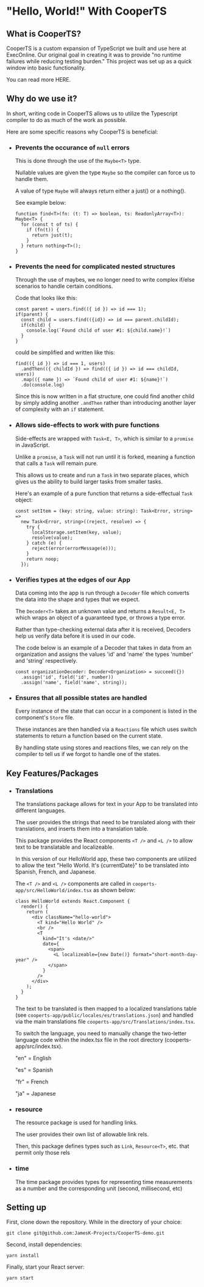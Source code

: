 # "Hello, World!" With CooperTS

## What is CooperTS?

CooperTS is a custom expansion of TypeScript we built and use here at ExecOnline. Our original goal in creating it was to provide "no runtime failures while reducing testing burden." This project was set up as a quick window into basic functionality.

You can read more HERE.

## Why do we use it?

In short, writing code in CooperTS allows us to utilize the Typescript compiler to do as much of the work as possible.

Here are some specific reasons why CooperTS is beneficial:

- ### Prevents the occurance of `null` errors

  This is done through the use of the `Maybe<T>` type.

  Nullable values are given the type `Maybe` so the compiler can force us to handle them.

  A value of type `Maybe` will always return either a just() or a nothing().

  See example below:

  ```
  function find<T>(fn: (t: T) => boolean, ts: ReadonlyArray<T>): Maybe<T> {
    for (const t of ts) {
      if (fn(t)) {
        return just(t);
      }
    } return nothing<T>();
  }
  ```

- ### Prevents the need for complicated nested structures

  Through the use of maybes, we no longer need to write complex if/else scenarios to handle certain conditions.

  Code that looks like this:

  ```
  const parent = users.find(({ id }) => id === 1);
  if(parent) {
    const child = users.find(({id}) => id === parent.childId);
    if(child) {
      console.log(`Found child of user #1: ${child.name}!`)
    }
  }
  ```

  could be simplified and written like this:

  ```
  find(({ id }) => id === 1, users)
    .andThen(({ childId }) => find(({ id }) => id === childId, users))
    .map(({ name }) => `Found child of user #1: ${name}!`)
    .do(console.log)
  ```

  Since this is now written in a flat structure, one could find another child by simply adding another `.andThen` rather than introducing another layer of complexity with an `if` statement.

- ### Allows side-effects to work with pure functions

  Side-effects are wrapped with `Task<E, T>`, which is similar to a `promise` in JavaScript.

  Unlike a `promise`, a `Task` will not run until it is forked, meaning a function that calls a `Task` will remain pure.

  This allows us to create and run a `Task` in two separate places, which gives us the ability to build larger tasks from smaller tasks.

  Here's an example of a pure function that returns a side-effectual `Task` object:

  ```
  const setItem = (key: string, value: string): Task<Error, string> =>
    new Task<Error, string>((reject, resolve) => {
      try {
        localStorage.setItem(key, value);
        resolve(value);
      } catch (e) {
        reject(error(errorMessage(e)));
      }
      return noop;
    });
  ```

- ### Verifies types at the edges of our App

  Data coming into the app is run through a `Decoder` file which converts the data into the shape and types that we expect.

  The `Decoder<T>` takes an unknown value and returns a `Result<E, T>` which wraps an object of a guaranteed type, or throws a type error.

  Rather than type-checking external data after it is received, Decoders help us verify data before it is used in our code.

  The code below is an example of a Decoder that takes in data from an organization and assigns the values 'id' and 'name' the types 'number' and 'string' respectively.

  ```
  const organizationDecoder: Decoder<Organization> = succeed({})
    .assign('id', field('id', number))
    .assign('name', field('name', string));
  ```

- ### Ensures that all possible states are handled

  Every instance of the state that can occur in a component is listed in the component's `Store` file.

  These instances are then handled via a `Reactions` file which uses switch statements to return a function based on the current state.

  By handling state using stores and reactions files, we can rely on the compiler to tell us if we forgot to handle one of the states.

## Key Features/Packages

- ### Translations

  The translations package allows for text in your App to be translated into different languages.

  The user provides the strings that need to be translated along with their translations, and inserts them into a translation table.

  This package provides the React components `<T />` and `<L />` to allow text to be translatable and localizeable.

  In this version of our HelloWorld app, these two components are utilized to allow the text "Hello World. It's {currentDate}" to be translated into Spanish, French, and Japanese.

  The `<T />` and `<L />` components are called in `cooperts-app/src/HelloWorld/index.tsx` as shown below:

  ```
  class HelloWorld extends React.Component {
    render() {
      return (
        <div className="hello-world">
          <T kind="Hello World" />
          <br />
          <T
            kind="It's <date/>"
            date={
              <span>
                <L localizeable={new Date()} format="short-month-day-year" />
              </span>
            }
          />
        </div>
      );
    }
  }
  ```

  The text to be translated is then mapped to a localized translations table (see `cooperts-app/public/locales/es/translations.json`) and handled via the main translations file `cooperts-app/src/Translations/index.tsx`.

  To switch the language, you need to manually change the two-letter language code within the index.tsx file in the root directory (cooperts-app/src/index.tsx).

  "en" = English

  "es" = Spanish

  "fr" = French

  "ja" = Japanese

- ### resource

  The resource package is used for handling links.

  The user provides their own list of allowable link rels.

  Then, this package defines types such as `Link`, `Resource<T>`, etc. that permit only those rels

- ### time

  The time package provides types for representing time measurements as a number and the corresponding unit (second, millisecond, etc)

## Setting up

First, clone down the repository. While in the directory of your choice:

```
git clone git@github.com:JamesK-Projects/CooperTS-demo.git
```

Second, install dependencies:

```
yarn install
```

Finally, start your React server:

```
yarn start
```
